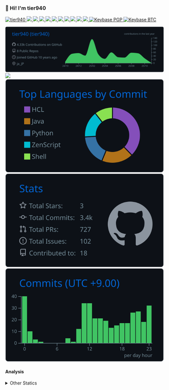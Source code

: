 ### 👋 Hi! I'm tier940

<p align="left"> 
  <a href="https://github.com/tier940/tier940/">
    <img src="https://komarev.com/ghpvc/?username=tier940" alt="tier940" />
  </a>
  <a href="http://twitter.com/tier940">
    <img height="20" src="https://img.shields.io/twitter/follow/tier940?label=Twitter&logo=twitter&style=flat" />
  </a>
  <a href="https://github.com/tier940">
    <img height="20" src="https://img.shields.io/github/followers/tier940?label=follow&logo=github&style=flat" />
  </a>
  <a href="https://www.reddit.com/user/tier940">
    <img height="20" src="https://img.shields.io/reddit/user-karma/combined/tier940?label=Reddit&logo=reddit&style=flat" />
  </a>
  <a href="https://stackoverflow.com/users/17317833/tier940">
    <img height="20" src="https://img.shields.io/stackexchange/stackoverflow/r/17317833?label=StackOverflow&logo=stack-overflow&style=flat" />
  </a>
  <a href="https://zenn.dev/tier940">
    <img height="20" src="https://zenn.badge.nikaera.com/s/tier940/likes" />
  </a>
  <a href="https://zenn.dev/tier940">
    <img height="20" src="https://zenn.badge.nikaera.com/s/tier940/followers" />
  </a>
  <a href="https://zenn.dev/tier940">
    <img height="20" src="https://zenn.badge.nikaera.com/s/tier940/articles" />
  </a>
  <a href="http://qiita.com/tier940">
    <img height="20" src="https://qiita-badge.apiapi.app/s/tier940/posts.svg" />
  </a>
  <a href="http://qiita.com/tier940">
    <img height="20" src="https://qiita-badge.apiapi.app/s/tier940/contributions.svg" />
  </a>
  <a href="https://github.com/tier940/tier940/">
    <img height="20" src="https://github.com/tier940/tier940/actions/workflows/main.yml/badge.svg" />
  </a>
  <a href="https://keybase.io/tier940">
    <img alt="Keybase PGP" src="https://img.shields.io/keybase/pgp/tier940">
  </a>
  <a href="https://keybase.io/tier940">
    <img alt="Keybase BTC" src="https://img.shields.io/keybase/btc/tier940">
  </a>
</p>

[![](https://raw.githubusercontent.com/tier940/tier940/main/profile-summary-card-output/github_dark/0-profile-details.svg)](https://github.com/vn7n24fzkq/github-profile-summary-cards)
[![](https://raw.githubusercontent.com/tier940/tier940/main/profile-summary-card-output/github_dark/1-repos-per-language.svg)](https://github.com/vn7n24fzkq/github-profile-summary-cards) [![](https://raw.githubusercontent.com/tier940/tier940/main/profile-summary-card-output/github_dark/2-most-commit-language.svg)](https://github.com/vn7n24fzkq/github-profile-summary-cards)
[![](https://raw.githubusercontent.com/tier940/tier940/main/profile-summary-card-output/github_dark/3-stats.svg)](https://github.com/vn7n24fzkq/github-profile-summary-cards) [![](https://raw.githubusercontent.com/tier940/tier940/main/profile-summary-card-output/github_dark/4-productive-time.svg)](https://github.com/vn7n24fzkq/github-profile-summary-cards)


#### Analysis
<!-- <img height="150" src="https://github.com/tier940/tier940/blob/master/images/stat.svg" alt="Alternative Text"/> -->

<details>
  <summary>Other Statics</summary>
  <!--START_SECTION:waka-->
![Code Time](http://img.shields.io/badge/Code%20Time-4%2C714%20hrs%2045%20mins-blue)

**🐱 My GitHub Data** 

> 📦 41.8 kB Used in GitHub's Storage 
 > 
> 💼 Opted to Hire
 > 
> 📜 11 Public Repositories 
 > 
> 🔑 6 Private Repositories 
 > 
**I'm an Early 🐤** 

```text
🌞 Morning                3321 commits        ████░░░░░░░░░░░░░░░░░░░░░   16.84 % 
🌆 Daytime                7074 commits        █████████░░░░░░░░░░░░░░░░   35.88 % 
🌃 Evening                7287 commits        █████████░░░░░░░░░░░░░░░░   36.96 % 
🌙 Night                  2035 commits        ███░░░░░░░░░░░░░░░░░░░░░░   10.32 % 
```
📅 **I'm Most Productive on Sunday** 

```text
Monday                   2062 commits        ███░░░░░░░░░░░░░░░░░░░░░░   10.46 % 
Tuesday                  3132 commits        ████░░░░░░░░░░░░░░░░░░░░░   15.88 % 
Wednesday                2543 commits        ███░░░░░░░░░░░░░░░░░░░░░░   12.90 % 
Thursday                 1891 commits        ██░░░░░░░░░░░░░░░░░░░░░░░   09.59 % 
Friday                   2802 commits        ████░░░░░░░░░░░░░░░░░░░░░   14.21 % 
Saturday                 3627 commits        █████░░░░░░░░░░░░░░░░░░░░   18.40 % 
Sunday                   3660 commits        █████░░░░░░░░░░░░░░░░░░░░   18.56 % 
```


📊 **This Week I Spent My Time On** 

```text
🕑︎ Time Zone: Asia/Tokyo

💬 Programming Languages: 
Other                    32 hrs 58 mins      ███████████████████░░░░░░   75.34 % 
Markdown                 5 hrs 24 mins       ███░░░░░░░░░░░░░░░░░░░░░░   12.37 % 
INI                      2 hrs 2 mins        █░░░░░░░░░░░░░░░░░░░░░░░░   04.68 % 
YAML                     2 hrs               █░░░░░░░░░░░░░░░░░░░░░░░░   04.58 % 
Java                     21 mins             ░░░░░░░░░░░░░░░░░░░░░░░░░   00.81 % 

🔥 Editors: 
Chrome                   35 hrs 12 mins      ████████████████████░░░░░   80.43 % 
VS Code                  8 hrs 34 mins       █████░░░░░░░░░░░░░░░░░░░░   19.57 % 

💻 Operating System: 
Windows                  35 hrs 42 mins      ████████████████████░░░░░   81.56 % 
Linux                    5 hrs 59 mins       ███░░░░░░░░░░░░░░░░░░░░░░   13.70 % 
Mac                      2 hrs               █░░░░░░░░░░░░░░░░░░░░░░░░   04.60 % 
Unknown OS               3 mins              ░░░░░░░░░░░░░░░░░░░░░░░░░   00.14 % 
```

**I Mostly Code in Java** 

```text
Java                     17 repos            █████████████░░░░░░░░░░░░   53.12 % 
ZenScript                3 repos             ██░░░░░░░░░░░░░░░░░░░░░░░   09.38 % 
Shell                    2 repos             ██░░░░░░░░░░░░░░░░░░░░░░░   06.25 % 
Python                   2 repos             ██░░░░░░░░░░░░░░░░░░░░░░░   06.25 % 
HTML                     1 repo              █░░░░░░░░░░░░░░░░░░░░░░░░   03.12 % 
```



**Timeline**

![Lines of Code chart](https://raw.githubusercontent.com/tier940/tier940/main/assets/bar_graph.png)


 Last Updated on 05/11/2024 00:09:01 UTC
<!--END_SECTION:waka-->
</details>
